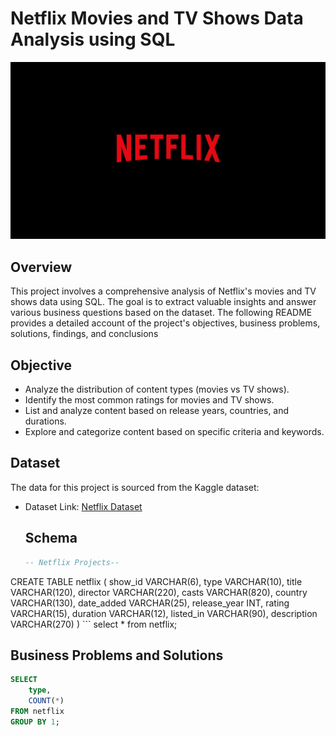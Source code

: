 # Netflix Movies and TV Shows Data  Analysis using SQL
![Netflix Logo](https://github.com/Mo-sajid/Netflix_SQL_Project/blob/main/Netflix%20Logo.jpg)

## Overview
This project involves a comprehensive analysis of Netflix's movies and TV shows data using SQL. The goal is to extract valuable insights and answer various business questions based on the dataset. The following README provides a detailed account of the project's objectives, business problems, solutions, findings, and conclusions

## Objective
- Analyze the distribution of content types (movies vs TV shows).
- Identify the most common ratings for movies and TV shows.
- List and analyze content based on release years, countries, and durations.
- Explore and categorize content based on specific criteria and keywords.

## Dataset
The data for this project is sourced from the Kaggle dataset:
- Dataset Link: [Netflix Dataset](https://www.kaggle.com/datasets/shivamb/netflix-shows?resource=download)


  ## Schema
  ```sql
  -- Netflix Projects--
CREATE TABLE netflix
(
	show_id VARCHAR(6),	
	type  VARCHAR(10),
	title VARCHAR(120),
	director VARCHAR(220),
	casts VARCHAR(820),
	country VARCHAR(130),
	date_added VARCHAR(25),
	release_year INT,
	rating VARCHAR(15),
	duration VARCHAR(12),
	listed_in VARCHAR(90),
	description VARCHAR(270)
) ```
select * from netflix; 


## Business Problems and Solutions
```sql
SELECT 
    type,
    COUNT(*)
FROM netflix
GROUP BY 1;
```


